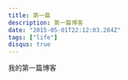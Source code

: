 ```yaml
---
title: 第一篇
description: 第一篇博客
date: "2015-05-01T22:12:03.284Z"
tags: ["life"]
disqus: true
---
```


我的第一篇博客
